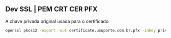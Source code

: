 ## Dev SSL | PEM CRT CER PFX

A chave privada original usada para o certificado

```bash
openssl pkcs12 -export -out certificate.usuporte.com.br.pfx -inkey privateKey.usuporte.com.br.key -in certificate.usuporte.com.br.crt -certfile more.usuporte.com.br.ca
```

